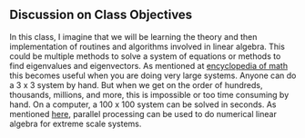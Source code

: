 ## Discussion on Class Objectives

In this class, I imagine that we will be learning the theory and then implementation of routines and algorithms involved in linear algebra. This could be multiple methods to solve a system of equations or methods to find eigenvalues and eigenvectors. As mentioned at
[encyclopedia of math](https://www.encyclopediaofmath.org/index.php/Linear_algebra_software_packages)
this becomes useful when you are doing very large systems. Anyone can do a 3 x 3 system by hand. But when we get on the order of hundreds, thousands, millions, and more, this is impossible or too time consuming by hand. On a computer, a 100 x 100 system can be solved in seconds. As mentioned 
[here](https://nickhigham.wordpress.com/2017/03/06/parallel-numerical-linear-algebra-for-extreme-scale-systems/),
parallel processing can be used to do numerical linear algebra for extreme scale systems.

